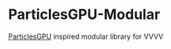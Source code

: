 ParticlesGPU-Modular
====================

[ParticlesGPU](http://vvvv.org/contribution/particlesgpu-shader-library) inspired modular library for VVVV